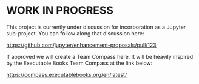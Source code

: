 # WORK IN PROGRESS

This project is currently under discussion for incorporation as a Jupyter sub-project.
You can follow along that discussion here:

https://github.com/jupyter/enhancement-proposals/pull/123

If approved we will create a Team Compass here.
It will be heavily inspired by the Executable Books Team Compass at the link below:

https://compass.executablebooks.org/en/latest/

